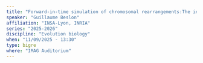 ```yaml
---
title: "Forward-in-time simulation of chromosomal rearrangements:The invisible backbone that sustains long-term adaptation"
speaker: "Guillaume Beslon"
affiliation: "INSA-Lyon, INRIA"
series: "2025-2026"
discipline: "Evolution biology"
when: "11/09/2025 - 13:30"
type: bigre
where: "IMAG Auditorium"
---
```

